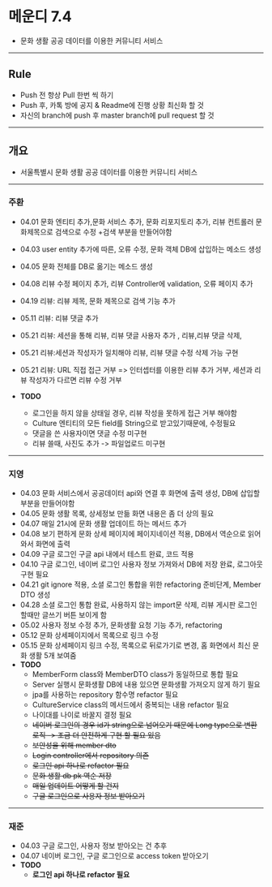 # 메운디 7.4

- 문화 생활 공공 데이터를 이용한 커뮤니티 서비스
---
## Rule
- Push 전 항상 Pull 한번 씩 하기
- Push 후, 카톡 방에 공지 & Readme에 진행 상황 최신화 할 것
- 자신의 branch에 push 후 master branch에 pull request 할 것
---

## 개요
- 서울특별시 문화 생활 공공 데이터를 이용한 커뮤니티 서비스

---

### 주환
- 04.01 문화 엔티티 추가,문화 서비스 추가, 문화 리포지토리 추가, 리뷰 컨트롤러 문화제목으로 검색으로 수정 +검색 부분을 만들어야함
- 04.03 user entity 추가에 따른, 오류 수정, 문화 객체 DB에 삽입하는 메소드 생성
- 04.05 문화 전체를 DB로 옮기는 메소드 생성
- 04.08 리뷰 수정 페이지 추가, 리뷰 Controller에 validation, 오류 페이지 추가
- 04.19 리뷰: 리뷰 제목, 문화 제목으로 검색 기능 추가
- 05.11 리뷰: 리뷰 댓글 추가
- 05.21 리뷰: 세션을 통해 리뷰, 리뷰 댓글 사용자 추가 , 리뷰,리뷰 댓글 삭제, 
- 05.21 리뷰:세션과 작성자가 일치해야 리뷰, 리뷰 댓글 수정 삭제 가능 구현
- 05.21 리뷰: URL 직접 접근 거부 => 인터셉터를 이용한 리뷰 추가 거부, 세션과 리뷰 작성자가 다르면 리뷰 수정 거부

- **TODO**
  - 로그인을 하지 않을 상태일 경우, 리뷰 작성을 못하게 접근 거부 해야함
  - Culture 엔티티의 모든 field를 String으로 받고있기때문에, 수정필요
  - 댓글을 쓴 사용자이면 댓글 수정 미구현
  - 리뷰 쓸때, 사진도 추가 -> 파일업로드 미구현
---

### 지영
- 04.03 문화 서비스에서 공공데이터 api와 연결 후 화면에 출력 생성, DB에 삽입할 부분을 만들어야함
- 04.05 문화 생활 목록, 상세정보 만듦 화면 내용은 좀 더 상의 필요
- 04.07 매일 21시에 문화 생활 업데이트 하는 메서드 추가
- 04.08 보기 편하게 문화 상세 페이지에 페이지네이션 적용, DB에서 역순으로 읽어와서 화면에 출력
- 04.09 구글 로그인 구글 api 내에서 테스트 완료, 코드 적용 
- 04.10 구글 로그인, 네이버 로그인 사용자 정보 가져와서 DB에 저장 완료, 로그아웃 구현 필요
- 04.21 git ignore 적용, 소셜 로그인 통합을 위한 refactoring 준비단계, Member DTO 생성
- 04.28 소셜 로그인 통합 완료, 사용하지 않는 import문 삭제, 리뷰 게시판 로그인 할때만 글쓰기 버튼 보이게 함
- 05.02 사용자 정보 수정 추가, 문화생활 요청 기능 추가, refactoring
- 05.12 문화 상세페이지에서 목록으로 링크 수정
- 05.15 문화 상세페이지 링크 수정, 목록으로 뒤로가기로 변경, 홈 화면에서 최신 문화 생활 5개 보여줌
- **TODO**
  - MemberForm class와 MemberDTO class가 동일하므로 통합 필요
  - Server 실행시 문화생활 DB에 내용 있으면 문화생활 가져오지 않게 하기 필요
  - jpa를 사용하는 repository 함수명 refactor 필요
  - CultureService class의 메서드에서 중복되는 내용 refactor 필요
  - 나이대를 나이로 바꿀지 결정 필요
  - ~~네이버 로그인의 경우 id가 string으로 넘어오기 때문에 Long type으로 변환 로직 -> 조금 더 안전하게 구현 할 필요 있음~~
  - ~~보안성을 위해 member dto~~ 
  - ~~Login controller에서 repository 의존~~
  - ~~로그인 api 하나로 refactor 필요~~
  - ~~문화 생활 db pk 역순 저장~~
  - ~~매일 업데이트 어떻게 할 건지~~
  - ~~구글 로그인으로 사용자 정보 받아오기~~
---

### 재준
- 04.03 구글 로그인, 사용자 정보 받아오는 건 추후
- 04.07 네이버 로그인, 구글 로그인으로 access token 받아오기
- **TODO**
  - **로그인 api 하나로 refactor 필요**
